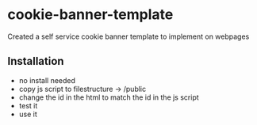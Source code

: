 # cookie-banner-template
Created a self service cookie banner template to implement on webpages

## Installation
- no install needed
- copy js script to filestructure -> /public
- change the id in the html to match the id in the js script
- test it
- use it